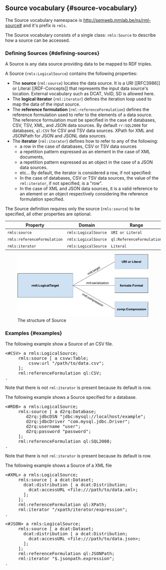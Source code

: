 ## Source vocabulary {#source-vocabulary}

The Source vocabulary namespace is http://semweb.mmlab.be/ns/rml-source# 
and it's prefix is `rmls`.

The Source vocabulary consists of a single class: `rmls:Source` 
to describe how a source can be accessed.

### Defining Sources {#defining-sources}

A Source is any data source providing data to be mapped to RDF triples.

A Source (`rmls:LogicalSource`) contains the following properties:

- The **source** (`rml:source`) locates the data source.
It is a URI [[RFC3986]] 
or Literal [[RDF-Concepts]]
that represents the input data source's location. 
External vocabulary such as DCAT, VoID, SD is allowed here. 
- The **logical iterator** (`rml:iterator`)
defines the iteration loop used to map the data of the input source. 
- The **reference formulation** (`rml:referenceFormulation`)
defines the reference formulation used to refer to the elements
of a data source.
The reference formulation must be specified in the case of databases,
CSV, TSV, XML, and JSON data sources.
By default `rr:SQL2008` for databases, `ql:CSV` for CSV and TSV data sources.
XPath for XML and JSONPath for JSON and JSONL data sources.
- The **iterator** (`rml:iterator`) defines how to refer to any of the following:
    - a row in the case of databases, CSV or TSV data sources
    - a repetition pattern expressed as an element in the case of XML documents,
    - a repetition pattern expressed as an object in the case
    of a JSON data sources. 
    - etc...
By default, the iterator is considered a row, if not specified:
  - In the case of databases, CSV or TSV data sources,
  the value of the `rml:iterator`, if not specified, is a "row". 
  - In the case of XML and JSON data sources,
  it is a valid reference to an element or an object respectively
  considering the reference formulation specified. 

The Source definition requires only the source (`rmls:source`) to be specified, 
all other properties are optional.

| Property                    | Domain               | Range                     |
| --------------------        | -------------------- | ------------------        |
| `rmls:source`               | `rmls:LogicalSource` | `URI or Literal`          |
| `rmls:referenceFormulation` | `rmls:LogicalSource` | `ql:ReferenceFormulation` |
| `rmls:iterator`             | `rmls:LogicalSource` | `Literal`                 |

<figure>
  <img src="./resources/images/structure.png" alt="Source structure"/>
  <figcaption>The structure of Source</figcaption>
</figure>

### Examples {#examples}

The following example show a Source of an CSV file.

<pre class="ex-target">
&lt;#CSV&gt; a rmls:LogicalSource;
     rmls:source [ a csvw:Table;
         csvw:url "/path/to/data.csv";
     ];
     rml:referenceFormulation ql:CSV;
.
</pre>

Note that there is not `rml:iterator` is present because its default is row.

The following example shows a Source specified for a database.

<pre class="ex-target">
&lt;#RDB&gt; a rmls:LogicalSource;
     rmls:source [ a d2rq:Database;
        d2rq:jdbcDSN "jdbc:mysql://localhost/example";
        d2rq:jdbcDriver "com.mysql.jdbc.Driver";
        d2rq:username "user";
        d2rq:password "password";
     ];
     rml:referenceFormulation ql:SQL2008;
.
</pre>

Note that there is not `rml:iterator` is present because its default is row.

The following example shows a Source of a 
XML file

<pre class="ex-target">
&lt;#XML&gt; a rmls:LogicalSource;
     rmls:source [ a dcat:Dataset;
       dcat:distribution [ a dcat:Distribution;
         dcat:accessURL &lt;file:///path/to/data.xml&gt;;
       ];
     ];
     rml:referenceFormulation ql:XPath;
     rml:iterator "/xpath/iterator/expression";
.
</pre>

<pre class="ex-target">
&lt;#JSON&gt; a rmls:LogicalSource;
     rmls:source [ a dcat:Dataset;
       dcat:distribution [ a dcat:Distribution;
         dcat:accessURL &lt;file:///path/to/data.json&gt;;
       ];
     ];
     rml:referenceFormulation ql:JSONPath;
     rml:iterator "$.jsonpath.expression";
.
</pre>
